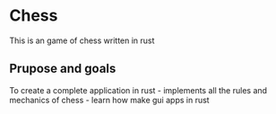 # Chess
This is an game of chess written in rust

## Prupose and goals
To create a complete application in rust
    - implements all the rules and mechanics of chess
    - learn how make gui apps in rust
